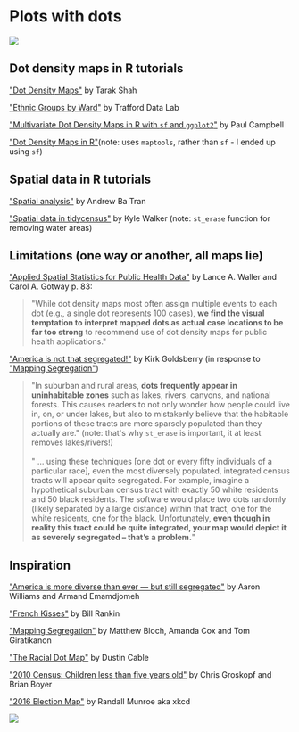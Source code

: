 # Plots with dots

![](baltcity.png)

## Dot density maps in R tutorials

["Dot Density Maps"](https://tarakc02.github.io/dot-density/) by Tarak Shah

["Ethnic Groups by Ward"](https://www.trafforddatalab.io/info/demographics/ethnicity/index.html) by Trafford Data Lab

["Multivariate Dot Density Maps in R with `sf` and `ggplot2`"](https://www.cultureofinsight.com/blog/2018/05/02/2018-04-08-multivariate-dot-density-maps-in-r-with-sf-ggplot2/) by Paul Campbell

["Dot Density Maps in R"](http://web.stanford.edu/~cengel/cgi-bin/anthrospace/dot-density-maps-in-r)(note: uses `maptools`, rather than `sf` - I ended up using `sf`)

## Spatial data in R tutorials

["Spatial analysis"](https://learn.r-journalism.com/en/mapping/) by Andrew Ba Tran

["Spatial data in tidycensus"](https://walkerke.github.io/tidycensus/articles/spatial-data.html) by Kyle Walker (note: `st_erase` function for removing water areas)

## Limitations (one way or another, all maps lie)

["Applied Spatial Statistics for Public Health Data"](https://epdf.tips/applied-spatial-statistics-for-public-health-data.html) by Lance A. Waller and Carol A. Gotway p. 83: 
> "While dot density maps most often assign multiple events to each dot (e.g., a single dot represents 100 cases), **we find the visual temptation to interpret mapped dots as actual case locations to be far too strong** to recommend use of dot density maps for public health applications."

["America is not that segregated!"](https://msu.edu/~kg/nytimes_dotdensity.htm) by Kirk Goldsberry (in response to ["Mapping Segregation"](https://www.nytimes.com/interactive/2015/07/08/us/census-race-map.html))
> "In suburban and rural areas, **dots frequently appear in uninhabitable zones** such as lakes, rivers, canyons, and national forests. This causes readers to not only wonder how people could live in, on, or under lakes, but also to mistakenly believe that the habitable portions of these tracts are more sparsely populated than they actually are." (note: that's why `st_erase` is important, it at least removes lakes/rivers!)
<br></br>
> " ... using these techniques [one dot or every fifty individuals of a particular race], even the most diversely populated, integrated census tracts will appear quite segregated. For example, imagine a hypothetical suburban census tract with exactly 50 white residents and 50 black residents. The software would place two dots randomly (likely separated by a large distance) within that tract, one for the white residents, one for the black. Unfortunately, **even though in reality this tract could be quite integrated, your map would depict it as severely segregated – that’s a problem.**"

## Inspiration

["America is more diverse than ever — but still segregated"](https://www.washingtonpost.com/graphics/2018/national/segregation-us-cities/) by Aaron Williams and Armand Emamdjomeh

["French Kisses"](http://www.radicalcartography.net/index.html?frenchkisses) by Bill Rankin

["Mapping Segregation"](https://www.nytimes.com/interactive/2015/07/08/us/census-race-map.html) by Matthew Bloch, Amanda Cox and Tom Giratikanon

["The Racial Dot Map"](https://demographics.coopercenter.org/racial-dot-map) by Dustin Cable

["2010 Census: Children less than five years old"](http://media.apps.chicagotribune.com/chicago-census/less-than-five.html) by Chris Groskopf and Brian Boyer

["2016 Election Map"](https://xkcd.com/1939/) by Randall Munroe aka xkcd

![](baltco.png)
